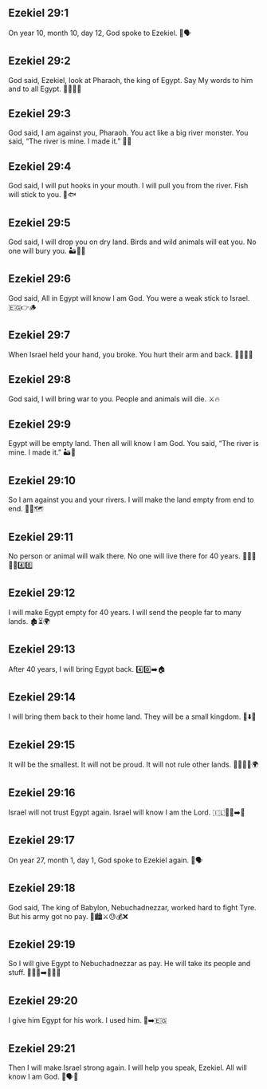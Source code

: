 ## Ezekiel 29:1
On year 10, month 10, day 12, God spoke to Ezekiel. 📅🗣️
## Ezekiel 29:2
God said, Ezekiel, look at Pharaoh, the king of Egypt. Say My words to him and to all Egypt. 👑🇪🇬📣
## Ezekiel 29:3
God said, I am against you, Pharaoh. You act like a big river monster. You said, “The river is mine. I made it.” 🐊🌊
## Ezekiel 29:4
God said, I will put hooks in your mouth. I will pull you from the river. Fish will stick to you. 🎣🐟
## Ezekiel 29:5
God said, I will drop you on dry land. Birds and wild animals will eat you. No one will bury you. 🏜️🦅🐺
## Ezekiel 29:6
God said, All in Egypt will know I am God. You were a weak stick to Israel. 🇪🇬👉🪵
## Ezekiel 29:7
When Israel held your hand, you broke. You hurt their arm and back. 🤝💔💪😣
## Ezekiel 29:8
God said, I will bring war to you. People and animals will die. ⚔️🔥
## Ezekiel 29:9
Egypt will be empty land. Then all will know I am God. You said, “The river is mine. I made it.” 🏜️🌊
## Ezekiel 29:10
So I am against you and your rivers. I will make the land empty from end to end. 🚫🌊🗺️
## Ezekiel 29:11
No person or animal will walk there. No one will live there for 40 years. 🚶‍♂️❌🐄❌4️⃣0️⃣
## Ezekiel 29:12
I will make Egypt empty for 40 years. I will send the people far to many lands. 🏚️⏳🌍
## Ezekiel 29:13
After 40 years, I will bring Egypt back. 4️⃣0️⃣➡️🏠
## Ezekiel 29:14
I will bring them back to their home land. They will be a small kingdom. 🏡⬇️👑
## Ezekiel 29:15
It will be the smallest. It will not be proud. It will not rule other lands. 🧎‍♂️🚫👑🌍
## Ezekiel 29:16
Israel will not trust Egypt again. Israel will know I am the Lord. 🇮🇱🚫🤝➡️🙏
## Ezekiel 29:17
On year 27, month 1, day 1, God spoke to Ezekiel again. 📅🗣️
## Ezekiel 29:18
God said, The king of Babylon, Nebuchadnezzar, worked hard to fight Tyre. But his army got no pay. 👑🏙️⚔️😓💰❌
## Ezekiel 29:19
So I will give Egypt to Nebuchadnezzar as pay. He will take its people and stuff. 🎁🇪🇬➡️👑🧑‍✈️
## Ezekiel 29:20
I give him Egypt for his work. I used him. 🧰➡️🇪🇬
## Ezekiel 29:21
Then I will make Israel strong again. I will help you speak, Ezekiel. All will know I am God. 💪🗣️🙏
